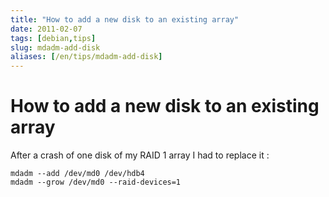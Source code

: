 ```yaml
---
title: "How to add a new disk to an existing array"
date: 2011-02-07
tags: [debian,tips]
slug: mdadm-add-disk
aliases: [/en/tips/mdadm-add-disk]
---
```

# How to add a new disk to an existing array

After a crash of one disk of my RAID 1 array I had to replace it :

```
mdadm --add /dev/md0 /dev/hdb4
mdadm --grow /dev/md0 --raid-devices=1
```


